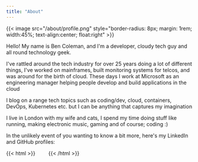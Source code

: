 ```yaml
---
title: "About"
---
```


{{< image src="/about/profile.png" style="border-radius: 8px; margin: 1rem; width:45%; text-align:center; float:right" >}}

Hello! My name is Ben Coleman, and I'm a developer, cloudy tech guy and all round technology geek.

I've rattled around the tech industry for over 25 years doing a lot of different things, I've worked on mainframes, built monitoring systems for telcos, and was around for the birth of cloud. These days I work at Microsoft as an engineering manager helping people develop and build applications in the cloud

I blog on a range tech topics such as coding/dev, cloud, containers, DevOps, Kubernetes etc. but I can be anything that captures my imagination

I live in London with my wife and cats, I spend my time doing stuff like running, making electronic music, gaming and of course; coding :)

In the unlikely event of you wanting to know a bit more, here's my LinkedIn and GitHub profiles:

{{< html >}}
<a href="https://github.com/benc-uk"><i class="fab fa-github" style="font-size: 4rem;" target="_blank"></i></a>
&nbsp; &nbsp;
<a href="https://www.linkedin.com/in/benc-uk"><i class="fab fa-linkedin" style="font-size: 4rem;" target="_blank"></i></a>
&nbsp; &nbsp;
<a href="https://linktr.ee/bencoleman"><i class="fas fa-link" style="font-size: 4rem;" target="_blank"></i></a>
{{< /html >}}
